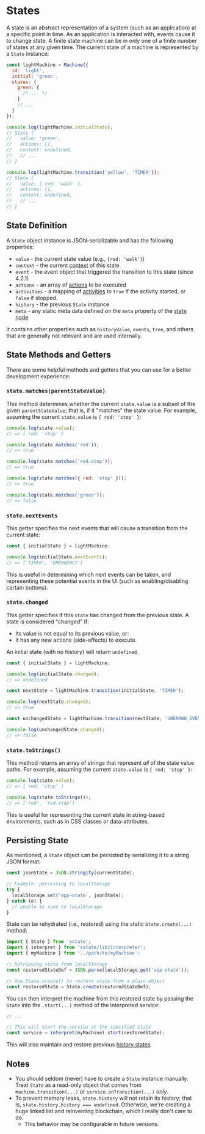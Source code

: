# States

A state is an abstract representation of a system (such as an application) at a specific point in time. As an application is interacted with, events cause it to change state. A finite state machine can be in only one of a finite number of states at any given time. The current state of a machine is represented by a `State` instance:

```js
const lightMachine = Machine({
  id: 'light',
  initial: 'green',
  states: {
    green: {
      /* ... */
    }
    // ...
  }
});

console.log(lightMachine.initialState);
// State {
//   value: 'green',
//   actions: [],
//   context: undefined,
//   // ...
// }

console.log(lightMachine.transition('yellow', 'TIMER'));
// State {
//   value: { red: 'walk' },
//   actions: [],
//   context: undefined,
//   // ...
// }
```

## State Definition

A `State` object instance is JSON-serializable and has the following properties:

- `value` - the current state value (e.g., `{red: 'walk'}`)
- `context` - the current [context](./context.md) of this state
- `event` - the event object that triggered the transition to this state (since 4.2.1)
- `actions` - an array of [actions](./actions.md) to be executed
- `activities` - a mapping of [activities](./activities.md) to `true` if the activity started, or `false` if stopped.
- `history` - the previous `State` instance
- `meta` - any static meta data defined on the `meta` property of the [state node](./statenodes.md)

It contains other properties such as `historyValue`, `events`, `tree`, and others that are generally not relevant and are used internally.

## State Methods and Getters

There are some helpful methods and getters that you can use for a better development experience:

### `state.matches(parentStateValue)`

This method determines whether the current `state.value` is a subset of the given `parentStateValue`; that is, if it "matches" the state value. For example, assuming the current `state.value` is `{ red: 'stop' }`:

```js
console.log(state.value);
// => { red: 'stop' }

console.log(state.matches('red'));
// => true

console.log(state.matches('red.stop'));
// => true

console.log(state.matches({ red: 'stop' }));
// => true

console.log(state.matches('green'));
// => false
```

### `state.nextEvents`

This getter specifies the next events that will cause a transition from the current state:

```js
const { initialState } = lightMachine;

console.log(initialState.nextEvents);
// => ['TIMER', 'EMERGENCY']
```

This is useful in determining which next events can be taken, and representing these potential events in the UI (such as enabling/disabling certain buttons).

### `state.changed`

This getter specifies if this `state` has changed from the previous state. A state is considered "changed" if:

- Its value is not equal to its previous value, or:
- It has any new actions (side-effects) to execute.

An initial state (with no history) will return `undefined`.

```js
const { initialState } = lightMachine;

console.log(initialState.changed);
// => undefined

const nextState = lightMachine.transition(initialState, 'TIMER');

console.log(nextState.changed);
// => true

const unchangedState = lightMachine.transition(nextState, 'UNKNOWN_EVENT');

console.log(unchangedState.changed);
// => false
```

### `state.toStrings()`

This method returns an array of strings that represent _all_ of the state value paths. For example, assuming the current `state.value` is `{ red: 'stop' }`:

```js
console.log(state.value);
// => { red: 'stop' }

console.log(state.toStrings());
// => ['red', 'red.stop']
```

This is useful for representing the current state in string-based environments, such as in CSS classes or data-attributes.

## Persisting State

As mentioned, a `State` object can be persisted by serializing it to a string JSON format:

```js
const jsonState = JSON.stringify(currentState);

// Example: persisting to localStorage
try {
  localStorage.set('app-state', jsonState);
} catch (e) {
  // unable to save to localStorage
}
```

State can be rehydrated (i.e., restored) using the static `State.create(...)` method:

```js
import { State } from 'xstate';
import { interpret } from 'xstate/lib/interpreter';
import { myMachine } from '../path/to/myMachine';

// Retrieving state from localStorage
const restoredStateDef = JSON.parse(localStorage.get('app-state'));

// Use State.create() to restore state from a plain object
const restoredState = State.create(restoredStateDef);
```

You can then interpret the machine from this restored state by passing the `State` into the `.start(...)` method of the interpreted service:

```js
// ...

// This will start the service at the specified State
const service = interpret(myMachine).start(restoredState);
```

This will also maintain and restore previous [history states](./history.md).

## Notes

- You should seldom (never) have to create a `State` instance manually. Treat `State` as a read-only object that comes from `machine.transition(...)` or `service.onTransition(...)` _only_.
- To prevent memory leaks, `state.history` will not retain its history; that is, `state.history.history === undefined`. Otherwise, we're creating a huge linked list and reinventing blockchain, which I really don't care to do.
  - This behavior may be configurable in future versions.
